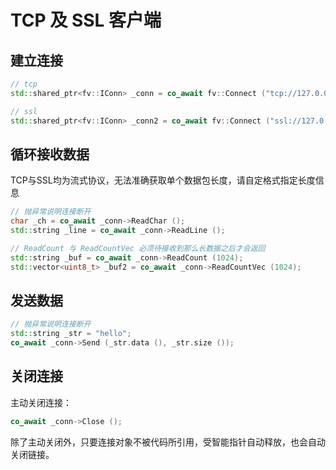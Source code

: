 # TCP 及 SSL 客户端

## 建立连接

```cpp
// tcp
std::shared_ptr<fv::IConn> _conn = co_await fv::Connect ("tcp://127.0.0.1:1234");

// ssl
std::shared_ptr<fv::IConn> _conn2 = co_await fv::Connect ("ssl://127.0.0.1:1235");
```

## 循环接收数据

TCP与SSL均为流式协议，无法准确获取单个数据包长度，请自定格式指定长度信息

```cpp
// 抛异常说明连接断开
char _ch = co_await _conn->ReadChar ();
std::string _line = co_await _conn->ReadLine ();

// ReadCount 与 ReadCountVec 必须待接收到那么长数据之后才会返回
std::string _buf = co_await _conn->ReadCount (1024);
std::vector<uint8_t> _buf2 = co_await _conn->ReadCountVec (1024);
```

## 发送数据

```cpp
// 抛异常说明连接断开
std::string _str = "hello";
co_await _conn->Send (_str.data (), _str.size ());
```

## 关闭连接

主动关闭连接：

```cpp
co_await _conn->Close ();
```

除了主动关闭外，只要连接对象不被代码所引用，受智能指针自动释放，也会自动关闭链接。
